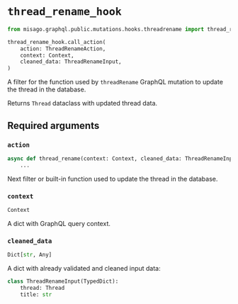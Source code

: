 # `thread_rename_hook`

```python
from misago.graphql.public.mutations.hooks.threadrename import thread_rename_hook

thread_rename_hook.call_action(
    action: ThreadRenameAction,
    context: Context,
    cleaned_data: ThreadRenameInput,
)
```

A filter for the function used by `threadRename` GraphQL mutation to update the thread in the database.

Returns `Thread` dataclass with updated thread data.


## Required arguments

### `action`

```python
async def thread_rename(context: Context, cleaned_data: ThreadRenameInput) -> Thread:
    ...
```

Next filter or built-in function used to update the thread in the database.


### `context`

```python
Context
```

A dict with GraphQL query context.


### `cleaned_data`

```python
Dict[str, Any]
```

A dict with already validated and cleaned input data:

```python
class ThreadRenameInput(TypedDict):
    thread: Thread
    title: str
```